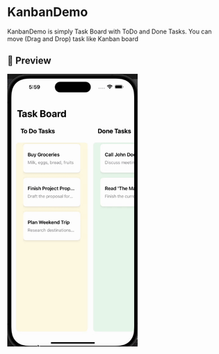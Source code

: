 # KanbanDemo
KanbanDemo is simply Task Board with ToDo and Done Tasks. You can move (Drag and Drop) task like Kanban board 

## 📸 Preview

<img src="KanbanDemo.gif" width="300" alt="Kanban Taskboard Demo preview"/>
